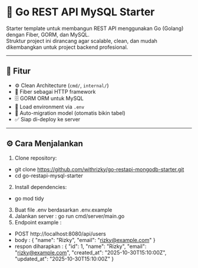 # 🚀 Go REST API MySQL Starter

Starter template untuk membangun REST API menggunakan Go (Golang) dengan Fiber, GORM, dan MySQL.  
Struktur project ini dirancang agar scalable, clean, dan mudah dikembangkan untuk project backend profesional.

---

## 🧩 Fitur
- ⚙️ Clean Architecture (`cmd/`, `internal/`)
- 🚀 Fiber sebagai HTTP framework
- 🗄️ GORM ORM untuk MySQL
- 🔐 Load environment via `.env`
- 🧱 Auto-migration model (otomatis bikin tabel)
- ✅ Siap di-deploy ke server

---

## ⚙️ Cara Menjalankan
1. Clone repository: 
- git clone https://github.com/withrizky/go-restapi-mongodb-starter.git
- cd go-restapi-mysql-starter
2. Install dependencies:
- go mod tidy
3. Buat file .env berdasarkan .env.example
4. Jalankan server : go run cmd/server/main.go
5. Endpoint example : 
- POST http://localhost:8080/api/users
- body :
{
  "name": "Rizky",
  "email": "rizky@example.com"
}
- respon diharapkan :
{
  "id": 1,
  "name": "Rizky",
  "email": "rizky@example.com",
  "created_at": "2025-10-30T15:10:00Z",
  "updated_at": "2025-10-30T15:10:00Z"
}